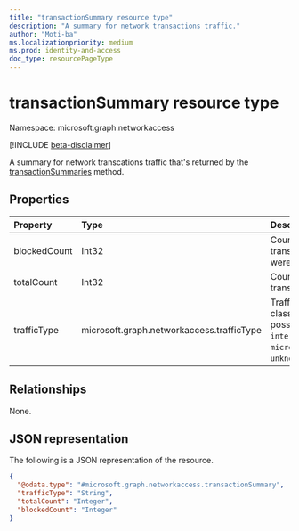 ```yaml
---
title: "transactionSummary resource type"
description: "A summary for network transactions traffic."
author: "Moti-ba"
ms.localizationpriority: medium
ms.prod: identity-and-access
doc_type: resourcePageType
---
```


# transactionSummary resource type

Namespace: microsoft.graph.networkaccess

[!INCLUDE [beta-disclaimer](../../includes/beta-disclaimer.md)]

A summary for network transcations traffic that's returned by the [transactionSummaries](../api/networkaccess-reports-transactionsummaries.md) method.

## Properties
|Property|Type|Description|
|:---|:---|:---|
|blockedCount|Int32|Count of transactions that were blocked.|
|totalCount|Int32|Count of transactions.|
|trafficType|microsoft.graph.networkaccess.trafficType|Traffic classification. The possible values are: `internet`, `private`, `microsoft365`, `all`, `unknownFutureValue`.|

## Relationships
None.

## JSON representation
The following is a JSON representation of the resource.
<!-- {
  "blockType": "resource",
  "@odata.type": "microsoft.graph.networkaccess.transactionSummary"
}
-->
``` json
{
  "@odata.type": "#microsoft.graph.networkaccess.transactionSummary",
  "trafficType": "String",
  "totalCount": "Integer",
  "blockedCount": "Integer"
}
```

